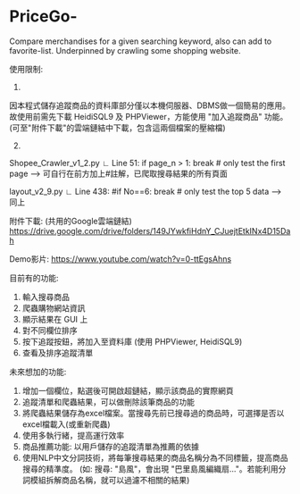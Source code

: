 # PriceGo-
Compare merchandises for a given searching keyword, also can add to favorite-list. Underpinned by crawling some shopping website.

使用限制:

1.
因本程式儲存追蹤商品的資料庫部分僅以本機伺服器、DBMS做一個簡易的應用。
故使用前需先下載 HeidiSQL9 及 PHPViewer，方能使用 "加入追蹤商品" 功能。
(可至"附件下載"的雲端鏈結中下載，包含這兩個檔案的壓縮檔)

2.
Shopee_Crawler_v1_2.py 
∟ Line 51: if page_n > 1: break    # only test the first page
--> 可自行在前方加上#註解，已爬取搜尋結果的所有頁面

layout_v2_9.py
∟ Line 438: #if No==6: break  # only test the top 5 data
--> 同上

附件下載: (共用的Google雲端鏈結)
https://drive.google.com/drive/folders/149JYwkfiHdnY_CJuejtEtkINx4D15Dah

Demo影片:
https://www.youtube.com/watch?v=0-ttEgsAhns

目前有的功能:
1. 輸入搜尋商品
2. 爬蟲購物網站資訊
3. 顯示結果在 GUI 上
4. 對不同欄位排序
5. 按下追蹤按鈕，將加入至資料庫
(使用 PHPViewer, HeidiSQL9)
6. 查看及排序追蹤清單

未來想加的功能: 
1. 增加一個欄位，點選後可開啟超鏈結，顯示該商品的實際網頁
2. 追蹤清單和爬蟲結果，可以做刪除該筆商品的功能
3. 將爬蟲結果儲存為excel檔案。當搜尋先前已搜尋過的商品時，可選擇是否以excel檔載入(或重新爬蟲)
4. 使用多執行緒，提高運行效率
5. 商品推薦功能: 以用戶儲存的追蹤清單為推薦的依據
6. 使用NLP中文分詞技術，將每筆搜尋結果的商品名稱分為不同標籤，提高商品搜尋的精準度。
(如: 搜尋: "島風"，會出現 "巴里島風編織扇..."。若能利用分詞模組拆解商品名稱，就可以過濾不相關的結果)
